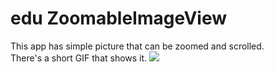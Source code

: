 # edu ZoomableImageView
This app has simple picture that can be zoomed and scrolled.\
There's a short GIF that shows it.
![](https://github.com/mrpaw69/edu_ZoomableImageView/blob/main/example.gif?isRaw=true)
